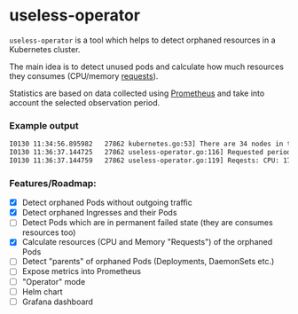 # useless-operator

`useless-operator` is a tool which helps to detect orphaned resources in a Kubernetes cluster.  

The main idea is to detect unused pods and calculate how much resources they consumes (CPU/memory [requests](https://kubernetes.io/docs/concepts/configuration/manage-compute-resources-container/)).

Statistics are based on data collected using [Prometheus](https://github.com/prometheus/prometheus) and take into 
account the selected observation period.

### Example output

```bash
I0130 11:34:56.895982   27862 kubernetes.go:53] There are 34 nodes in the cluster
I0130 11:36:37.144725   27862 useless-operator.go:116] Requested period: 180 hours, Observed period: 180 hours, Unused PODs count (no traffic): 87 in 69 namespaces
I0130 11:36:37.144759   27862 useless-operator.go:119] Reqests: CPU: 17, memory (MB): 18368
``` 

### Features/Roadmap:
- [x] Detect orphaned Pods without outgoing traffic
- [x] Detect orphaned Ingresses and their Pods
- [ ] Detect Pods which are in permanent failed state (they are consumes resources too)
- [x] Calculate resources (CPU and Memory "Requests") of the orphaned Pods
- [ ] Detect "parents" of orphaned Pods (Deployments, DaemonSets etc.)
- [ ] Expose metrics into Prometheus
- [ ] "Operator" mode
- [ ] Helm chart
- [ ] Grafana dashboard
